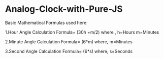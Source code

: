 # Analog-Clock-with-Pure-JS
 
 Basic Mathematical Formulas used here:

 1.Hour Angle Calculation Formula= (30h +m/2)
   where ,
   h=Hours
   m=Minutes

 2.Minute Angle Calculation Formula= (6*m)
   where,
   m=Minutes

 3.Second Angle Calculation Formula= (6*s)
   where,
   s=Seconds  
